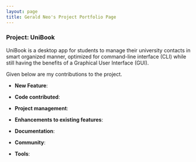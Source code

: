 ```yaml
---
layout: page
title: Gerald Neo's Project Portfolio Page
---
```


### Project: UniBook

UniBook is a desktop app for students to manage their university contacts in smart organized manner, optimized for command-line interface (CLI) while still having the benefits of a Graphical User Interface (GUI).

Given below are my contributions to the project.

* **New Feature**:

* **Code contributed**:

* **Project management**:

* **Enhancements to existing features**:

* **Documentation**:

* **Community**:

* **Tools**:
